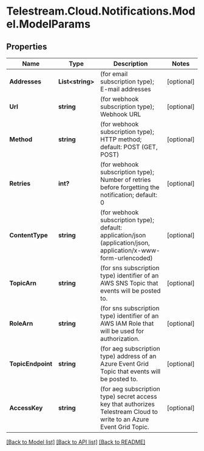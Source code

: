 # Telestream.Cloud.Notifications.Model.ModelParams
## Properties

Name | Type | Description | Notes
------------ | ------------- | ------------- | -------------
**Addresses** | **List&lt;string&gt;** | (for email subscription type);  E-mail addresses  | [optional] 
**Url** | **string** | (for webhook subscription type);  Webhook URL  | [optional] 
**Method** | **string** | (for webhook subscription type);  HTTP method; default: POST (GET, POST)  | [optional] 
**Retries** | **int?** | (for webhook subscription type);  Number of retries before forgetting the notification; default: 0  | [optional] 
**ContentType** | **string** | (for webhook subscription type); default: application/json (application/json, application/x-www-form-urlencoded)  | [optional] 
**TopicArn** | **string** | (for sns subscription type) identifier of an AWS SNS Topic that events will be posted to.  | [optional] 
**RoleArn** | **string** | (for sns subscription type) identifier of an AWS IAM Role that will be used for authorization.  | [optional] 
**TopicEndpoint** | **string** | (for aeg subscription type) address of an Azure Event Grid Topic that events will be posted to.  | [optional] 
**AccessKey** | **string** | (for aeg subscription type) secret access key that authorizes Telestream Cloud to write to an Azure Event Grid Topic.  | [optional] 

[[Back to Model list]](../README.md#documentation-for-models) [[Back to API list]](../README.md#documentation-for-api-endpoints) [[Back to README]](../README.md)

